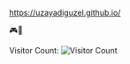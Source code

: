 https://uzayadiguzel.github.io/

🎮👾

Visitor Count:
![Visitor Count](https://profile-counter.glitch.me/uzayadiguzel/count.svg)
